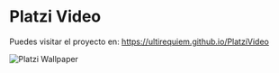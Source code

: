 # Platzi Video
Puedes visitar el proyecto en:
https://ultirequiem.github.io/PlatziVideo

![Platzi Wallpaper](https://static.platzi.com/media/user_upload/Wallpaper%20para%20tu%20pc-66b2257e-288c-44cf-8fc9-ee6dcdbc1d7e.jpg)

